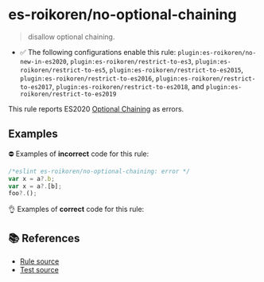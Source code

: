 # es-roikoren/no-optional-chaining
> disallow optional chaining.

- ✅ The following configurations enable this rule: `plugin:es-roikoren/no-new-in-es2020`, `plugin:es-roikoren/restrict-to-es3`, `plugin:es-roikoren/restrict-to-es5`, `plugin:es-roikoren/restrict-to-es2015`, `plugin:es-roikoren/restrict-to-es2016`, `plugin:es-roikoren/restrict-to-es2017`, `plugin:es-roikoren/restrict-to-es2018`, and `plugin:es-roikoren/restrict-to-es2019`

This rule reports ES2020 [Optional Chaining](https://github.com/tc39/proposal-optional-chaining) as errors.

## Examples

⛔ Examples of **incorrect** code for this rule:

```js
/*eslint es-roikoren/no-optional-chaining: error */
var x = a?.b;
var x = a?.[b];
foo?.();
```

👌 Examples of **correct** code for this rule:

<eslint-playground type="good" code="/*eslint es-roikoren/no-optional-chaining: error */
var x = a != null ? a.b : undefined
var x = a && a.b
var x = a != null ? a[b] : undefined
var x = a && a[b]
foo && foo()
" />

## 📚 References

- [Rule source](https://github.com/roikoren755/eslint-plugin-es/blob/v3.0.0/src/rules/no-optional-chaining.ts)
- [Test source](https://github.com/roikoren755/eslint-plugin-es/blob/v3.0.0/tests/src/rules/no-optional-chaining.ts)
